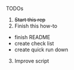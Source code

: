 TODOs

1. ~~Start this rep~~
2. Finish this how-to
  * finish README
  * create check list
  * create quick run down
3. Improve script
